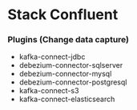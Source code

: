 
# Stack Confluent

### Plugins (Change data capture)

- kafka-connect-jdbc
- debezium-connector-sqlserver
- debezium-connector-mysql
- debezium-connector-postgresql
- kafka-connect-s3
- kafka-connect-elasticsearch

    